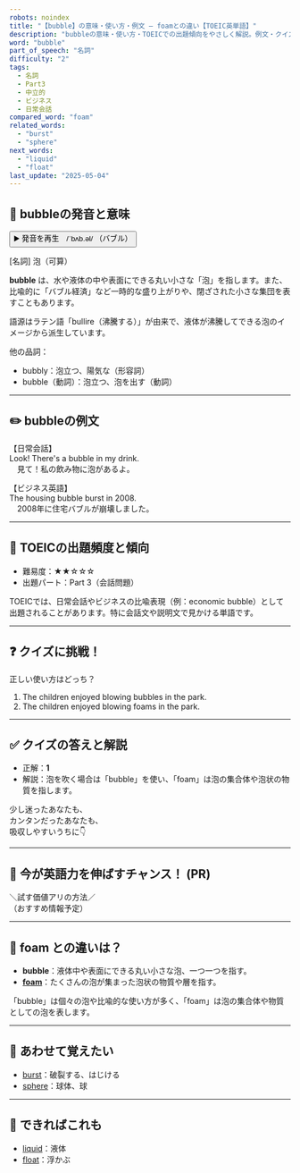 ```yaml
---
robots: noindex
title: "【bubble】の意味・使い方・例文 ― foamとの違い【TOEIC英単語】"
description: "bubbleの意味・使い方・TOEICでの出題傾向をやさしく解説。例文・クイズ付きでfoamとの違いもわかりやすく学べます。"
word: "bubble"
part_of_speech: "名詞"
difficulty: "2"
tags:
  - 名詞
  - Part3
  - 中立的
  - ビジネス
  - 日常会話
compared_word: "foam"
related_words:
  - "burst"
  - "sphere"
next_words:
  - "liquid"
  - "float"
last_update: "2025-05-04"
---
```


## 🔰 bubbleの発音と意味

<button class="play-audio" onclick="playTTS('bubble')">
  <span class="play-audio-main">
    ▶️ 発音を再生　/ˈbʌb.əl/
  </span>
  <span class="play-audio-sub">
    （バブル）
  </span>
</button>

[名詞] 泡（可算）

**bubble** は、水や液体の中や表面にできる丸い小さな「泡」を指します。また、比喩的に「バブル経済」など一時的な盛り上がりや、閉ざされた小さな集団を表すこともあります。

語源はラテン語「bullire（沸騰する）」が由来で、液体が沸騰してできる泡のイメージから派生しています。

他の品詞：  
- bubbly：泡立つ、陽気な（形容詞）
- bubble（動詞）：泡立つ、泡を出す（動詞）

---

## ✏️ bubbleの例文

【日常会話】  
Look! There's a bubble in my drink.  
　見て！私の飲み物に泡があるよ。

【ビジネス英語】  
The housing bubble burst in 2008.  
　2008年に住宅バブルが崩壊しました。

---

## 🎯 TOEICの出題頻度と傾向

- 難易度：★★☆☆☆
- 出題パート：Part 3（会話問題）

TOEICでは、日常会話やビジネスの比喩表現（例：economic bubble）として出題されることがあります。特に会話文や説明文で見かける単語です。

---

## ❓ クイズに挑戦！

正しい使い方はどっち？

1. The children enjoyed blowing bubbles in the park.  
2. The children enjoyed blowing foams in the park.

---

## ✅ クイズの答えと解説

- 正解：**1**
- 解説：泡を吹く場合は「bubble」を使い、「foam」は泡の集合体や泡状の物質を指します。

少し迷ったあなたも、  
カンタンだったあなたも、  
吸収しやすいうちに👇️

---

## 🚀 今が英語力を伸ばすチャンス！ (PR)

<div class="info-center">
＼試す価値アリの方法／<br>  
（おすすめ情報予定）
</div>

---

## 🤔  foam との違いは？

- **bubble**：液体中や表面にできる丸い小さな泡、一つ一つを指す。
- **[foam](/foam)**：たくさんの泡が集まった泡状の物質や層を指す。

「bubble」は個々の泡や比喩的な使い方が多く、「foam」は泡の集合体や物質としての泡を表します。

---

## 🧩 あわせて覚えたい

- [burst](/burst)：破裂する、はじける
- [sphere](/sphere)：球体、球

---

## 📖 できればこれも

- [liquid](/liquid)：液体
- [float](/float)：浮かぶ

<!-- cvid: aid41_bid19 -->
